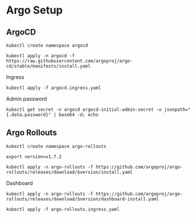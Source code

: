 # Argo Setup

## ArgoCD

`kubectl create namespace argocd`

`kubectl apply -n argocd -f https://raw.githubusercontent.com/argoproj/argo-cd/stable/manifests/install.yaml`

Ingress

`kubectl apply -f argocd.ingress.yaml`

Admin password

`kubectl get secret -n argocd argocd-initial-admin-secret -o jsonpath="{.data.password}" | base64 -d; echo`

## Argo Rollouts

`kubectl create namespace argo-rollouts`

`export version=v1.7.2`

`kubectl apply -n argo-rollouts -f https://github.com/argoproj/argo-rollouts/releases/download/$version/install.yaml`

Dashboard

`kubectl apply -n argo-rollouts -f https://github.com/argoproj/argo-rollouts/releases/download/$version/dashboard-install.yaml`

`kubectl apply -f argo-rollouts.ingress.yaml`
